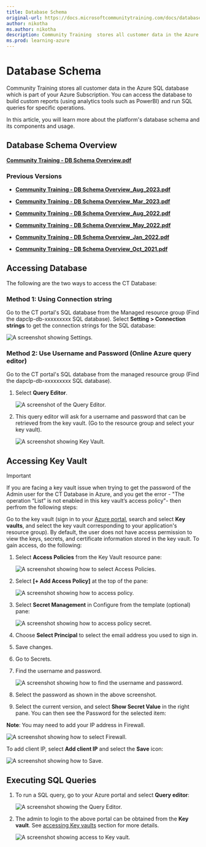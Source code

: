 ```yaml
---
title: Database Schema
original-url: https://docs.microsoftcommunitytraining.com/docs/database-schema
author: nikotha
ms.author: nikotha
description: Community Training  stores all customer data in the Azure SQL database which is part of customer's Azure Subscription.
ms.prod: learning-azure
---
```


# Database Schema

Community Training stores all customer data in the Azure SQL database which is part of your Azure Subscription. You can access the database to build custom reports (using analytics tools such as PowerBI) and run SQL queries for specific operations.

In this article, you will learn more about the platform's database schema and its components and usage.

## Database Schema Overview

[**Community Training - DB Schema Overview.pdf**](https://github.com/MicrosoftDocs/microsoft-community-training/files/12378831/Microsoft.Community.Training_DB.Schema_Aug.2023.pdf)


### Previous Versions

* [**Community Training - DB Schema Overview_Aug_2023.pdf**](https://github.com/MicrosoftDocs/microsoft-community-training/files/12378831/Microsoft.Community.Training_DB.Schema_Aug.2023.pdf)

* [**Community Training - DB Schema Overview_Mar_2023.pdf**](https://github.com/MicrosoftDocs/microsoft-community-training/files/10917137/MCT_DB.Schema_Mar.2023.pdf)


* [**Community Training - DB Schema Overview_Aug_2022.pdf**](https://github.com/MicrosoftDocs/microsoft-community-training/files/9754128/MCT_DB.Schema_Aug2022.pdf)

* [**Community Training - DB Schema Overview_May_2022.pdf**](https://github.com/MicrosoftDocs/microsoft-community-training/files/8511863/MCT_DB_Schema_Apr2022.pdf)

* [**Community Training - DB Schema Overview_Jan_2022.pdf**](https://github.com/MicrosoftDocs/microsoft-community-training/files/7889844/MCT_DB_Schema_Jan2022.pdf)

* [**Community Training - DB Schema Overview_Oct_2021.pdf**](https://github.com/MicrosoftDocs/microsoft-community-training/files/7581669/MCT_DB_Schema_Oct2021.pdf)

## Accessing Database

The following are the two ways to access the CT Database:

### Method 1: Using Connection string

Go to the CT portal's SQL database from the Managed resource group (Find the dapclp-db-xxxxxxxxx SQL database).
Select **Setting > Connection strings** to get the connection strings for the SQL database:

   ![A screenshot showing Settings.](../../media/image%28346%29.png)

### Method 2: Use Username and Password (Online Azure query editor)

Go to the CT portal's SQL database from the managed resource group (Find the dapclp-db-xxxxxxxxx SQL database).

1. Select **Query Editor**.

    ![A screenshot of the Query Editor.](../../media/image%28347%29.png)

2. This query editor will ask for a username and password that can be retrieved from the key vault. (Go to the resource group and select your key vault).

    ![A screenshot showing Key Vault.](../../media/image%28348%29.png)

## Accessing Key Vault

> [!IMPORTANT]  
> If you are facing a key vault issue when trying to get the password of the Admin user for the CT Database in Azure, and you get the error - "The operation “List” is not enabled in this key vault’s access policy"- then perfrom the following steps:

Go to the key vault (sign in to your [Azure portal](https://ms.portal.azure.com/), search and select **Key vaults**, and select the key vault corresponding to your application's resource group). By default, the user does not have access permission to view the keys, secrets, and certificate information stored in the key vault. To gain access, do the following:

1. Select **Access Policies** from the Key Vault resource pane:

    ![A screenshot showing how to select Access Policies.](../../media/image%28349%29.png)

2. Select **[+ Add Access Policy]** at the top of the pane:

    ![A screenshot showing how to access policy. ](../../media/access%20policy%201.png)

3. Select **Secret Management** in Configure from the template (optional) pane:

    ![A screenshot showing how to access policy secret.](../../media/access%20policy%20secret.png)

4. Choose **Select Principal** to select the email address you used to sign in.

5. Save changes.

6. Go to Secrets.

7. Find the username and password.

    ![A screenshot showing how to find the username and password.](../../media/image%28350%29.png)

8. Select the password as shown in the above screenshot.

9. Select the current version, and select **Show Secret Value** in the right pane. You can then see the Password for the selected item:

**Note**: You may need to add your IP address in Firewall.

![A screenshot showing how to select Firewall.](../../media/firewal%20select.png)

To add client IP, select **Add client IP** and select the **Save** icon:

![A screenshot showing how to Save.](../../media/FIREWAL.png)

## Executing SQL Queries

1. To run a SQL query, go to your Azure portal and select  **Query editor**:

    ![A screenshot showing the Query Editor.](../../media/image%28353%29.png)

2. The admin to login to the above portal can be obtained from the **Key vault**. See [accessing Key vaults](./database-schema.md#accessing-key-vault) section for more details.

    ![A screenshot showing access to Key vault.](../../media/image%28354%29.png)
